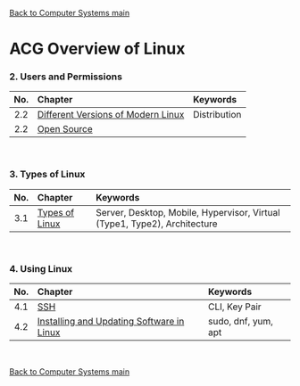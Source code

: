 [Back to Computer Systems main](../../../README.md)

# ACG Overview of Linux

### 2. Users and Permissions
|No.|Chapter|Keywords|
|:-:|:------|:-------|
|2.2|[Different Versions of Modern Linux](2_2/note.md)|Distribution|
|2.2|[Open Source](2_3/note.md)||

<br>

### 3. Types of Linux
|No.|Chapter|Keywords|
|:-:|:------|:-------|
|3.1|[Types of Linux](3_1/note.md)|Server, Desktop, Mobile, Hypervisor, Virtual (Type1, Type2), Architecture|

<br>

### 4. Using Linux
|No.|Chapter|Keywords|
|:-:|:------|:-------|
|4.1|[SSH](4_1/note.md)|CLI, Key Pair|
|4.2|[Installing and Updating Software in Linux](4_2/note.md)|sudo, dnf, yum, apt|

<br>



[Back to Computer Systems main](../../../README.md)